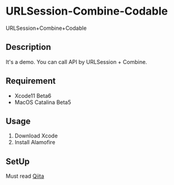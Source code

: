 # URLSession-Combine-Codable
URLSession+Combine+Codable

## Description
It's a demo.
You can call API by URLSession + Combine.

## Requirement
- Xcode11 Beta6
- MacOS Catalina Beta5

## Usage
1. Download Xcode
2. Install Alamofire

## SetUp
Must read [Qiita](https://qiita.com/H_Crane/items/4778d7951cd0e1611f5b)
